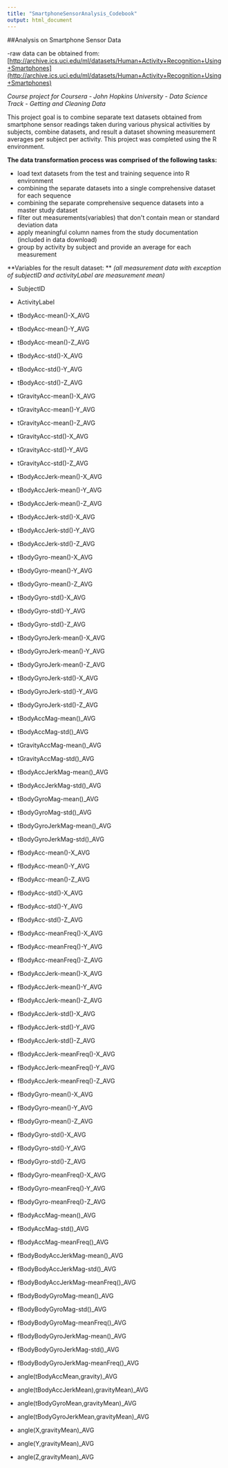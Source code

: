 ```yaml
---
title: "SmartphoneSensorAnalysis_Codebook"
output: html_document
---
```


##Analysis on Smartphone Sensor Data

-raw data can be obtained from:
[http://archive.ics.uci.edu/ml/datasets/Human+Activity+Recognition+Using+Smartphones](http://archive.ics.uci.edu/ml/datasets/Human+Activity+Recognition+Using+Smartphones)

*Course project for Coursera - John Hopkins University - Data Science Track - Getting and Cleaning Data*

This project goal is to combine separate text datasets obtained from smartphone sensor readings taken during various physical activities by subjects, combine datasets, and result a dataset showning measurement averages per subject per activity. This project was completed using the R environment.

**The data transformation process was comprised of the following tasks:**

* load text datasets from the test and training sequence into R environment
* combining the separate datasets into a single comprehensive dataset for each sequence
* combining the separate comprehensive sequence datasets into a master study dataset
* filter out measurements(variables) that don't contain mean or standard deviation data
* apply meaningful column names from the study documentation (included in data download)
* group by activity by subject and provide an average for each measurement


**Variables for the result dataset: **
*(all measurement data with exception of subjectID and activityLabel are measurement mean)*

* SubjectID

* ActivityLabel

* tBodyAcc-mean()-X_AVG

* tBodyAcc-mean()-Y_AVG

* tBodyAcc-mean()-Z_AVG

* tBodyAcc-std()-X_AVG

* tBodyAcc-std()-Y_AVG

* tBodyAcc-std()-Z_AVG

* tGravityAcc-mean()-X_AVG

* tGravityAcc-mean()-Y_AVG

* tGravityAcc-mean()-Z_AVG

* tGravityAcc-std()-X_AVG

* tGravityAcc-std()-Y_AVG

* tGravityAcc-std()-Z_AVG

* tBodyAccJerk-mean()-X_AVG

* tBodyAccJerk-mean()-Y_AVG

* tBodyAccJerk-mean()-Z_AVG

* tBodyAccJerk-std()-X_AVG

* tBodyAccJerk-std()-Y_AVG

* tBodyAccJerk-std()-Z_AVG

* tBodyGyro-mean()-X_AVG

* tBodyGyro-mean()-Y_AVG

* tBodyGyro-mean()-Z_AVG

* tBodyGyro-std()-X_AVG

* tBodyGyro-std()-Y_AVG

* tBodyGyro-std()-Z_AVG

* tBodyGyroJerk-mean()-X_AVG

* tBodyGyroJerk-mean()-Y_AVG

* tBodyGyroJerk-mean()-Z_AVG

* tBodyGyroJerk-std()-X_AVG

* tBodyGyroJerk-std()-Y_AVG

* tBodyGyroJerk-std()-Z_AVG

* tBodyAccMag-mean()_AVG

* tBodyAccMag-std()_AVG

* tGravityAccMag-mean()_AVG

* tGravityAccMag-std()_AVG

* tBodyAccJerkMag-mean()_AVG

* tBodyAccJerkMag-std()_AVG

* tBodyGyroMag-mean()_AVG

* tBodyGyroMag-std()_AVG

* tBodyGyroJerkMag-mean()_AVG

* tBodyGyroJerkMag-std()_AVG

* fBodyAcc-mean()-X_AVG

* fBodyAcc-mean()-Y_AVG

* fBodyAcc-mean()-Z_AVG

* fBodyAcc-std()-X_AVG

* fBodyAcc-std()-Y_AVG

* fBodyAcc-std()-Z_AVG

* fBodyAcc-meanFreq()-X_AVG

* fBodyAcc-meanFreq()-Y_AVG

* fBodyAcc-meanFreq()-Z_AVG

* fBodyAccJerk-mean()-X_AVG

* fBodyAccJerk-mean()-Y_AVG

* fBodyAccJerk-mean()-Z_AVG

* fBodyAccJerk-std()-X_AVG

* fBodyAccJerk-std()-Y_AVG

* fBodyAccJerk-std()-Z_AVG

* fBodyAccJerk-meanFreq()-X_AVG

* fBodyAccJerk-meanFreq()-Y_AVG

* fBodyAccJerk-meanFreq()-Z_AVG

* fBodyGyro-mean()-X_AVG

* fBodyGyro-mean()-Y_AVG

* fBodyGyro-mean()-Z_AVG

* fBodyGyro-std()-X_AVG

* fBodyGyro-std()-Y_AVG

* fBodyGyro-std()-Z_AVG

* fBodyGyro-meanFreq()-X_AVG

* fBodyGyro-meanFreq()-Y_AVG

* fBodyGyro-meanFreq()-Z_AVG

* fBodyAccMag-mean()_AVG

* fBodyAccMag-std()_AVG

* fBodyAccMag-meanFreq()_AVG

* fBodyBodyAccJerkMag-mean()_AVG

* fBodyBodyAccJerkMag-std()_AVG

* fBodyBodyAccJerkMag-meanFreq()_AVG

* fBodyBodyGyroMag-mean()_AVG

* fBodyBodyGyroMag-std()_AVG

* fBodyBodyGyroMag-meanFreq()_AVG

* fBodyBodyGyroJerkMag-mean()_AVG

* fBodyBodyGyroJerkMag-std()_AVG

* fBodyBodyGyroJerkMag-meanFreq()_AVG

* angle(tBodyAccMean,gravity)_AVG

* angle(tBodyAccJerkMean),gravityMean)_AVG

* angle(tBodyGyroMean,gravityMean)_AVG

* angle(tBodyGyroJerkMean,gravityMean)_AVG

* angle(X,gravityMean)_AVG

* angle(Y,gravityMean)_AVG

* angle(Z,gravityMean)_AVG